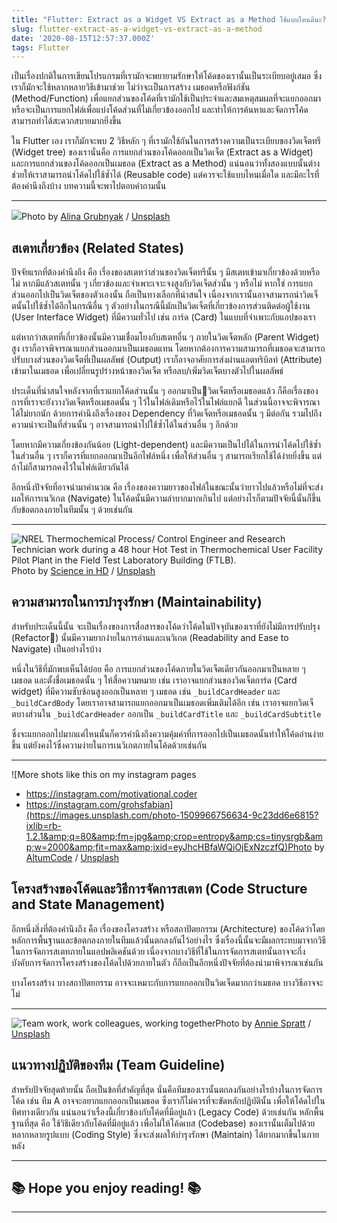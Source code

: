 ```yaml
---
title: "Flutter: Extract as a Widget VS Extract as a Method ใช้แบบไหนดีนะ?"
slug: flutter-extract-as-a-widget-vs-extract-as-a-method
date: '2020-08-15T12:57:37.000Z'
tags: Flutter
---
```


เป็นเรื่องปกติในการเขียนโปรแกรมที่เรามักจะพยายามรักษาให้โค้ดของเรานั้นเป็นระเบียบอยู่เสมอ ซึ่งเราก็มักจะใช้หลากหลายวิธีเข้ามาช่วย ไม่ว่าจะเป็นการสร้าง เมธอดหรือฟังก์ชัน (Method/Function) เพื่อแยกส่วนของโค้ดที่เรามักใช้เป็นประจำและสมเหตุสมผลที่จะแยกออกมา หรือจะเป็นการแยกไฟล์เพื่อแบ่งโค้ดส่วนที่ไม่เกี่ยวข้องออกไป และทำให้การค้นหาและจัดการโค้ดสามารถทำได้สะดวกสบายมากยิ่งขึ้น

ใน Flutter เอง เราก็มักจะพบ 2 วิธีหลัก ๆ ที่เรามักใช้กันในการสร้างความเป็นระเบียบของวิดเจ็ตทรี (Widget tree) ของเรานั่นคือ การแยกส่วนของโค้ดออกเป็นวิดเจ็ต (Extract as a Widget) และการแยกส่วนของโค้ดออกเป็นเมธอด (Extract as a Method) แน่นอนว่าทั้งสองแบบนั้นต่างช่วยให้เราสามารถนำโค้ดไปใช้ซ้ำได้ (Reusable code) แต่ควรจะใช้แบบไหนเมื่อใด และมีอะไรที่ต้องคำนึงถึงบ้าง บทความนี้จะพาไปตอบคำถามนั้น

---
![](https://images.unsplash.com/photo-1545987796-200677ee1011?ixlib=rb-1.2.1&amp;q=80&amp;fm=jpg&amp;crop=entropy&amp;cs=tinysrgb&amp;w=2000&amp;fit=max&amp;ixid=eyJhcHBfaWQiOjExNzczfQ)Photo by [Alina Grubnyak](https://unsplash.com/@alinnnaaaa?utm_source=ghost&utm_medium=referral&utm_campaign=api-credit) / [Unsplash](https://unsplash.com/?utm_source=ghost&utm_medium=referral&utm_campaign=api-credit)
## สเตทเกี่ยวข้อง (Related States)

ปัจจัยแรกที่ต้องคำนึงถึง คือ เรื่องของสเตทว่าส่วนของวิดเจ็ตทรีนั้น ๆ มีสเตทเข้ามาเกี่ยวข้องด้วยหรือไม่ หากมีแล้วสเตทนั้น ๆ เกี่ยวข้องและจำเพาะเจาะจงสูงกับวิดเจ็ตส่วนั้น ๆ หรือไม่ หากใช่ การแยกส่วนออกไปเป็นวิดเจ็ตของตัวเองนั้น ถือเป็นทางเลือกที่น่าสนใจ เนื่องจากเรานั้นอาจสามารถนำวิดเจ็ตนั้นไปใช้ซ้ำได้อีกในกรณีอื่น ๆ ตัวอย่างในกรณีนี้มักเป็นวิดเจ็ตที่เกี่ยวข้องการส่วนติดต่อผู้ใช้งาน (User Interface Widget) ที่มีความทั่วไป เช่น การ์ด (Card) ในแบบที่จำเพาะกับแอปของเรา

แต่หากว่าสเตทที่เกี่ยวข้องนั้นมีความเชื่อมโยงกับสเตทอื่น ๆ ภายในวิดเจ็ตหลัก (Parent Widget) สูง เราก็อาจพิจารณาแยกส่วนออกมาเป็นเมธอดแทน โดยหากต้องการความสามารถที่เมธอดจะสามารถปรับบางส่วนของวิดเจ็ตที่เป็นผลลัพธ์ (Output) เราก็อาจอาศัยการส่งผ่านแอตทริบิลท์ (Attribute) เข้ามาในเมธอด เพื่อเปลี่ยนรูปร่างหน้าของวิดเจ็ต หรือลบ/เพิ่มวิดเจ็ตบางตัวไปในผลลัพธ์

ประเด็นที่น่าสนใจหลังจากที่เราแยกโค้ดส่วนนั้น ๆ ออกมาเป็นวิดเจ็ตหรือเมธอดแล้ว ก็คือเรื่องของการที่เราจะยังวางวิดเจ็ตหรือเมธอดนั้น ๆ ไว้ในไฟล์เดิมหรือไว้ในไฟล์แยกดี ในส่วนนี้อาจจะพิจารณาได้ไม่ยากนัก ด้วยการคำนึงถึงเรื่องของ Dependency ที่วิดเจ็ตหรือเมธอดนั้น ๆ มีต่อกัน รวมไปถึงความน่าจะเป็นที่ส่วนนั้น ๆ อาจสามารถนำไปใช้ซ้ำได้ในส่วนอื่น ๆ อีกด้วย

โดยหากมีความเกี่ยงข้องกันน้อย (Light-dependent) และมีความเป็นไปได้ในการนำโค้ดไปใช้ซ้ำในส่วนอื่น ๆ เราก็ควรที่แยกออกมาเป็นอีกไฟล์หนึ่ง เพื่อให้ส่วนอื่น ๆ สามารถเรียกใช้ได้ง่ายยิ่งขึ้น แต่ถ้าไม่ก็สามารถคงไว้ในไฟล์เดียวกันได้

อีกหนึ่งปัจจัยที่อาจนำมาคำนวณ คือ เรื่องของความยาวของไฟล์ในขณะนั้นว่ายาวไปแล้วหรือไม่ที่จะส่งผลให้การเนวิเกต (Navigate) ในโค้ดนั้นมีความลำบากมากเกินไป แต่อย่างไรก็ตามปัจจัยนี้นั้นก็ขึ้นกับข้อตกลงภายในทีมนั้น ๆ ด้วยเช่นกัน

---
![NREL Thermochemical Process/ Control Engineer and Research Technician work during a 48 hour Hot Test in Thermochemical User Facility Pilot Plant in the Field Test Laboratory Building (FTLB).](https://images.unsplash.com/photo-1574689049868-e94ed5301745?ixlib=rb-1.2.1&amp;q=80&amp;fm=jpg&amp;crop=entropy&amp;cs=tinysrgb&amp;w=2000&amp;fit=max&amp;ixid=eyJhcHBfaWQiOjExNzczfQ)Photo by [Science in HD](https://unsplash.com/@scienceinhd?utm_source=ghost&utm_medium=referral&utm_campaign=api-credit) / [Unsplash](https://unsplash.com/?utm_source=ghost&utm_medium=referral&utm_campaign=api-credit)
## ความสามารถในการบำรุงรักษา (Maintainability)

สำหรับประเด็นนี้นั้น จะเป็นเรื่องของการสื่อสารของโค้ดว่าโค้ดในปัจจุบันของเราที่ยังไม่มีการปรับปรุง (Refactor) นั้นมีความยากง่ายในการอ่านและเนวิเกต (Readability and Ease to Navigate) เป็นอย่างไรบ้าง 

หนึ่งในวิธีที่มักพบเห็นได้บ่อย คือ การแยกส่วนของโค้ดภายในวิดเจ็ตเดียวกันออกมาเป็นหลาย ๆ เมธอด และตั้งชื่อเมธอดนั้น ๆ ให้สื่อความหมาย เช่น เราอาจแยกส่วนของวิดเจ็ตการ์ด (Card widget) ที่มีความซับซ้อนสูงออกเป็นหลาย ๆ เมธอด เช่น `_buildCardHeader` และ `_buildCardBody` โดยเราอาจสามารถแยกออกมาเป็นเมธอดเพิ่มเติมได้อีก เช่น เราอาจแยกวิดเจ็ตบางส่วนใน `_buildCardHeader` ออกเป็น `_buildCardTitle` และ `_buildCardSubtitle`

ซึ่งจะแยกออกไปมากแค่ไหนนั้นก็ควรคำนึงถึงความคุ้มค่าที่การออกไปเป็นเมธอดนั้นทำให้โค้ดอ่านง่ายขึ้น แต่ยังคงไว้ซึ่งความง่ายในการเนวิเกตภายในโค้ดด้วยเช่นกัน

---
![More shots like this on my instagram pages 
- https://instagram.com/motivational.coder
- https://instagram.com/grohsfabian](https://images.unsplash.com/photo-1509966756634-9c23dd6e6815?ixlib=rb-1.2.1&amp;q=80&amp;fm=jpg&amp;crop=entropy&amp;cs=tinysrgb&amp;w=2000&amp;fit=max&amp;ixid=eyJhcHBfaWQiOjExNzczfQ)Photo by [AltumCode](https://unsplash.com/@altumcode?utm_source=ghost&utm_medium=referral&utm_campaign=api-credit) / [Unsplash](https://unsplash.com/?utm_source=ghost&utm_medium=referral&utm_campaign=api-credit)
## โครงสร้างของโค้ดและวิธีการจัดการสเตท (Code Structure and State Management)

อีกหนึ่งสิ่งที่ต้องคำนึงถึง คือ เรื่องของโครงสร้าง หรือสถาปัตยกรรม (Architecture) ของโค้ดว่าโดยหลักการพื้นฐานและข้อตกลงภายในทีมแล้วนั้นตกลงกันไว้อย่างไร ซึ่งเรื่องนี้นั้นจะมีผลกระทบมาจากวิธีในการจัดการสเตทภายในแอปพลิเคชันด้วย เนื่องจากบางวิธีที่ใช้ในการจัดการสเตทนั้นอาจจะกึ่งบังคับการจัดการโครงสร้างของโค้ดไปด้วยภายในตัว ก็ถือเป็นอีกหนึ่งปัจจัยที่ต้องนำมาพิจารณาเช่นกัน

บางโครงสร้าง บางสถาปัตยกรรม อาจจะเหมาะกับการแยกออกเป็นวิดเจ็ดมากกว่าเมธอด บางวิธีอาจจะไม่

---
![Team work, work colleagues, working together](https://images.unsplash.com/photo-1522071820081-009f0129c71c?ixlib=rb-1.2.1&amp;q=80&amp;fm=jpg&amp;crop=entropy&amp;cs=tinysrgb&amp;w=2000&amp;fit=max&amp;ixid=eyJhcHBfaWQiOjExNzczfQ)Photo by [Annie Spratt](https://unsplash.com/@anniespratt?utm_source=ghost&utm_medium=referral&utm_campaign=api-credit) / [Unsplash](https://unsplash.com/?utm_source=ghost&utm_medium=referral&utm_campaign=api-credit)
## แนวทางปฏิบัติของทีม (Team Guideline)

สำหรับปัจจัยสุดท้ายนั้น ถือเป็นข้อที่สำคัญที่สุด นั่นคือทีมของเรานั้นตกลงกันอย่างไรบ้างในการจัดการโค้ด เช่น ทีม A อาจจะอยากแยกออกเป็นเมธอด ซึ่งเราก็ไม่ควรที่จะขัดหลักปฏิบัตินั้น เพื่อให้โค้ดไปในทิศทางเดียวกัน แน่นอนว่าเรื่องนี้เกี่ยวข้องกับโค้ดที่มีอยู่แล้ว (Legacy Code) ด้วยเช่นกัน หลักพื้นฐานที่สุด คือ ใช้วิธีเดียวกับโค้ดที่มีอยู่แล้ว เพื่อไม่ให้โค้ดเบส (Codebase) ของเรานั้นเต็มไปด้วยหลากหลายรูปแบบ (Coding Style) ซึ่งจะส่งผลให้บำรุงรักษา (Maintain) ได้ยากมากขึ้นในภายหลัง

---

## ********************************************************************************************************************************📚 Hope you enjoy reading! 📚********************************************************************************************************************************

---
